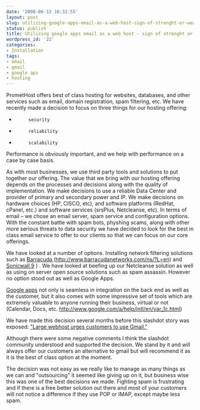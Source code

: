 ```yaml
---
date: '2008-06-13 16:32:55'
layout: post
slug: utilizing-google-apps-email-as-a-web-host-sign-of-strenght-or-weakness
status: publish
title: Utilizing google apps email as a web host - sign of strenght or weakness?
wordpress_id: '22'
categories:
- Installation
tags:
- email
- gmail
- google aps
- hosting
---
```


PrometHost offers best of class hosting for websites, databases, and other services such as email, domain registration, spam filtering, etc.   We have recently made a decision to focus on three things for our hosting offering:
-          security
-          reliability
-          scalability




Performance is obviously important, and we help with performance on a case by case basis.




As with most businesses, we use third party tools and solutions to put together our offering.  The value that we bring with our hosting offering depends on the processes and decisions along with the quality of implementation.  We make decisions to use a reliable Data Center and provider of primary and secondary power and IP.  We make decisions on hardware choices (HP, CISCO, etc), and software platforms (RedHat, cPanel, etc.) and software services (srsPlus, Netcleanse, etc).  In terms of email – we chose an email server, spam service and configuration options.  With the constant battle with spam bots, physhing scams, along with other more serious threats to data security we have decided to look for the best in class email service to offer to our clients so that we can focus on our core offerings.




We have looked at a number of options.  Installing network filtering solutions such as [Barracuda ](http://www.barracudanetworks.com/ns/?L=en)(http://www.barracudanetworks.com/ns/?L=en) and [Sonicwall 9](http://www.sonicwall.com/us/6887.html?CMP=KNC-8WO858768998&_kk=barracuda&_kt=16f2ca5f-e9e2-4f4c-91d3-476e6b9850cd) ) .  We have looked at beefing up our Netcleanse solution as well as using on server open source solutions such as spam assassin.  However no option stood out as well as Google Apps.




[Google apps](http://www.google.com/a/help/intl/en/var_1c.html) not only is seamless in integration on the back end as well as the customer, but it also comes with some impressive set of tools which are extremely valuable to anyone running their business, virtual or not (Calendar, Docs, etc. http://www.google.com/a/help/intl/en/var_1c.html)




We have made this decision several months before this slashdot story was exposed: ["Large webhost urges customers to use Gmail."](http://tech.slashdot.org/article.pl?sid=08/05/27/137229&from=rss)




Although there were some negative comments I think the slashdot community understood and supported the decision.  We stand by it and will always offer our customers an alternative to gmail but will recommend it as it is the best of class option at the moment.




The decision was not easy as we really like to manage as many things as we can and "outsourcing" it seemed like giving up on it, but business wise this was one of the best decisions we made.  Fighting spam is frustrating and if there is a free better solution out there and most of your customers will not notice a difference if they use POP or IMAP, except maybe less spam.
